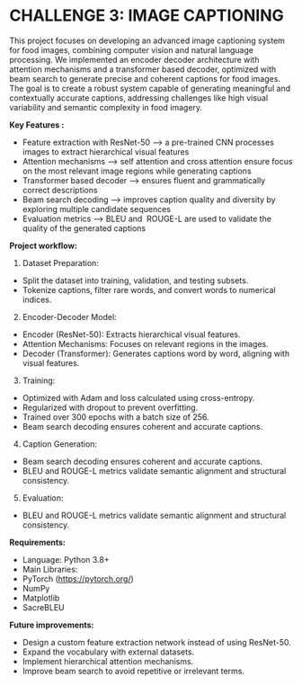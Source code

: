 # CHALLENGE 3: IMAGE CAPTIONING

This project focuses on developing an advanced image captioning system for food images, combining computer vision and natural language processing. We implemented an encoder decoder architecture with attention mechanisms and a transformer based decoder, optimized with beam search to generate precise and coherent captions for food images.
The  goal is to create a robust system capable of generating meaningful and contextually accurate captions, addressing challenges like high visual variability and semantic complexity in food imagery.

**Key Features :**
*  Feature extraction with ResNet-50 --> a pre-trained CNN processes images to extract hierarchical visual features
*   Attention mechanisms --> self attention and cross attention ensure focus on the most relevant image regions while generating captions
*   Transformer based decoder --> ensures fluent and grammatically correct descriptions
*   Beam search decoding --> improves caption quality and diversity by exploring multiple candidate sequences
*   Evaluation metrics --> BLEU and  ROUGE-L are used to validate the quality of the generated captions

**Project workflow:**
1. Dataset Preparation:
*   Split the dataset into training, validation, and testing subsets.
*   Tokenize captions, filter rare words, and convert words to numerical indices.
2. Encoder-Decoder Model:
*   Encoder (ResNet-50): Extracts hierarchical visual features.
*   Attention Mechanisms: Focuses on relevant regions in the images.
*   Decoder (Transformer): Generates captions word by word, aligning with visual features.
3. Training:
*   Optimized with Adam and loss calculated using cross-entropy.
*   Regularized with dropout to prevent overfitting.
*   Trained over 300 epochs with a batch size of 256.
* Beam search decoding ensures coherent and accurate captions.
4. Caption Generation:
* Beam search decoding ensures coherent and accurate captions.
* BLEU and ROUGE-L metrics validate semantic alignment and structural consistency.
5. Evaluation:
* BLEU and ROUGE-L metrics validate semantic alignment and structural consistency.

**Requirements:**
  *   Language: Python 3.8+
  *   Main Libraries:
  *   PyTorch (https://pytorch.org/)
  *   NumPy
  *   Matplotlib
  *   SacreBLEU

**Future improvements:**
*   Design a custom feature extraction network instead of using ResNet-50.
*   Expand the vocabulary with external datasets.
*   Implement hierarchical attention mechanisms.
*   Improve beam search to avoid repetitive or irrelevant terms.
